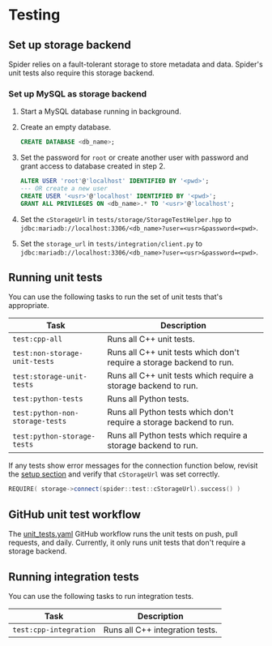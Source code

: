 # Testing

## Set up storage backend

Spider relies on a fault-tolerant storage to store metadata and data. Spider's unit tests also
require this storage backend.

### Set up MySQL as storage backend

1. Start a MySQL database running in background.
2. Create an empty database.
   ```sql
   CREATE DATABASE <db_name>;
   ```
3. Set the password for `root` or create another user with password and grant access to database
   created in step 2.
   ```sql
   ALTER USER 'root'@'localhost' IDENTIFIED BY '<pwd>';
   --- OR create a new user
   CREATE USER '<usr>'@'localhost' IDENTIFIED BY '<pwd>';
   GRANT ALL PRIVILEGES ON <db_name>.* TO '<usr>'@'localhost';
   ```
4. Set the `cStorageUrl` in `tests/storage/StorageTestHelper.hpp` to
   `jdbc:mariadb://localhost:3306/<db_name>?user=<usr>&password=<pwd>`.

5. Set the `storage_url` in `tests/integration/client.py` to
   `jdbc:mariadb://localhost:3306/<db_name>?user=<usr>&password=<pwd>`.

## Running unit tests

You can use the following tasks to run the set of unit tests that's appropriate.

| Task                            | Description                                                           |
|---------------------------------|-----------------------------------------------------------------------|
| `test:cpp-all`                  | Runs all C++ unit tests.                                              |
| `test:non-storage-unit-tests`   | Runs all C++ unit tests which don't require a storage backend to run. |
| `test:storage-unit-tests`       | Runs all C++ unit tests which require a storage backend to run.       |
| `test:python-tests`             | Runs all Python tests.                                                |
| `test:python-non-storage-tests` | Runs all Python tests which don't require a storage backend to run.   |
| `test:python-storage-tests`     | Runs all Python tests which require a storage backend to run.         |

If any tests show error messages for the connection function below, revisit the
[setup section](#set-up-mysql-as-storage-backend) and verify that `cStorageUrl` was set correctly.

```c++
REQUIRE( storage->connect(spider::test::cStorageUrl).success() )
```

## GitHub unit test workflow

The [unit_tests.yaml][gh-workflow-unit-tests] GitHub workflow runs the unit tests on push,
pull requests, and daily. Currently, it only runs unit tests that don't require a storage backend.

## Running integration tests

You can use the following tasks to run integration tests.

| Task                   | Description                     |
|------------------------|---------------------------------|
| `test:cpp-integration` | Runs all C++ integration tests. |


[gh-workflow-unit-tests]: https://github.com/y-scope/spider/blob/main/.github/workflows/unit-tests.yaml
